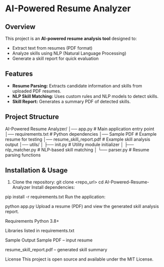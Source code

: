 # AI-Powered Resume Analyzer

## Overview
This project is an **AI-powered resume analysis tool** designed to:
- Extract text from resumes (PDF format)
- Analyze skills using NLP (Natural Language Processing)
- Generate a skill report for quick evaluation

## Features
- **Resume Parsing:** Extracts candidate information and skills from uploaded PDF resumes.
- **NLP Skill Matching:** Uses custom rules and NLP models to detect skills.
- **Skill Report:** Generates a summary PDF of detected skills.

## Project Structure
AI-Powered Resume Analyzer/
│── app.py # Main application entry point
│── requirements.txt # Python dependencies
│── Sample PDF # Example resume for testing
│── resume_skill_report.pdf # Example skill analysis output
│── utils/
│ ├── init.py # Utility module initializer
│ ├── nlp_matcher.py # NLP-based skill matching
│ └── parser.py # Resume parsing functions


## Installation & Usage
1. Clone the repository:
   git clone <repo_url>
   cd AI-Powered-Resume-Analyzer
Install dependencies:

pip install -r requirements.txt
Run the application:

python app.py
Upload a resume (PDF) and view the generated skill analysis report.

Requirements
Python 3.8+

Libraries listed in requirements.txt

Sample Output
Sample PDF – input resume

resume_skill_report.pdf – generated skill summary

License
This project is open source and available under the MIT License.